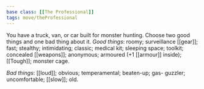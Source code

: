 ```yaml
---
base class: [[The Professional]]
tags: move/theProfessional
---
```

You have a truck, van, or car built for monster hunting. Choose two good things and one bad thing about it. 
*Good things*: roomy; surveillance [[gear]]; fast; stealthy; intimidating; classic; medical kit; sleeping space; toolkit; concealed [[weapons]]; anonymous; armoured (+1 [[armour]] inside); [[Tough]]; monster cage.

*Bad things*: [[loud]]; obvious; temperamental; beaten-up; gas-  guzzler; uncomfortable; [[slow]]; old.

